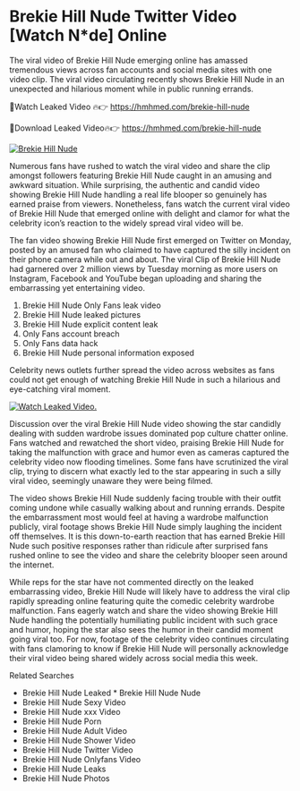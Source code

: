 ﻿# Brekie Hill Nude Twitter Video [Watch N*de] Online

The viral video of ﻿Brekie Hill Nude emerging online has amassed tremendous views across fan accounts and social media sites with one video clip. The viral video circulating recently shows ﻿Brekie Hill Nude in an unexpected and hilarious moment while in public running errands. 

🔴Watch Leaked Video 🔥👉  https://hmhmed.com/brekie-hill-nude 

🔴Download Leaked Video🔥👉  https://hmhmed.com/brekie-hill-nude 

[![Brekie Hill Nude](https://i.imgur.com/dJHk4Zq.gif)](https://hmhmed.com/brekie-hill-nude)

Numerous fans have rushed to watch the viral video and share the clip amongst followers featuring ﻿Brekie Hill Nude caught in an amusing and awkward situation. While surprising, the authentic and candid video showing ﻿Brekie Hill Nude handling a real life blooper so genuinely has earned praise from viewers. Nonetheless, fans watch the current viral video of ﻿Brekie Hill Nude that emerged online with delight and clamor for what the celebrity icon’s reaction to the widely spread viral video will be.

The fan video showing ﻿Brekie Hill Nude first emerged on Twitter on Monday, posted by an amused fan who claimed to have captured the silly incident on their phone camera while out and about. The viral Clip of ﻿Brekie Hill Nude had garnered over 2 million views by Tuesday morning as more users on Instagram, Facebook and YouTube began uploading and sharing the embarrassing yet entertaining video. 

1. ﻿Brekie Hill Nude Only Fans leak video
2. ﻿Brekie Hill Nude leaked pictures
3. ﻿Brekie Hill Nude explicit content leak
4. Only Fans account breach
5. Only Fans data hack
6. ﻿Brekie Hill Nude personal information exposed

Celebrity news outlets further spread the video across websites as fans could not get enough of watching ﻿Brekie Hill Nude in such a hilarious and eye-catching viral moment. 

[![Watch Leaked Video.](https://miro.medium.com/v2/resize:fit:828/format:webp/1*cilzJN44JGOrTw9NJCrNHA.gif "Watch Leaked Video")](https://hmhmed.com/brekie-hill-nude)

Discussion over the viral ﻿Brekie Hill Nude video showing the star candidly dealing with sudden wardrobe issues dominated pop culture chatter online. Fans watched and rewatched the short video, praising ﻿Brekie Hill Nude for taking the malfunction with grace and humor even as cameras captured the celebrity video now flooding timelines. Some fans have scrutinized the viral clip, trying to discern what exactly led to the star appearing in such a silly viral video, seemingly unaware they were being filmed.

The video shows ﻿Brekie Hill Nude suddenly facing trouble with their outfit coming undone while casually walking about and running errands. Despite the embarrassment most would feel at having a wardrobe malfunction publicly, viral footage shows ﻿Brekie Hill Nude simply laughing the incident off themselves. It is this down-to-earth reaction that has earned ﻿Brekie Hill Nude such positive responses rather than ridicule after surprised fans rushed online to see the video and share the celebrity blooper seen around the internet.  

While reps for the star have not commented directly on the leaked embarrassing video, ﻿Brekie Hill Nude will likely have to address the viral clip rapidly spreading online featuring quite the comedic celebrity wardrobe malfunction. Fans eagerly watch and share the video showing ﻿Brekie Hill Nude handling the potentially humiliating public incident with such grace and humor, hoping the star also sees the humor in their candid moment going viral too. For now, footage of the celebrity video continues circulating with fans clamoring to know if ﻿Brekie Hill Nude will personally acknowledge their viral video being shared widely across social media this week.

Related Searches
* ﻿Brekie Hill Nude Leaked
﻿* Brekie Hill Nude Nude
* ﻿Brekie Hill Nude Sexy Video
* ﻿Brekie Hill Nude xxx Video
* ﻿Brekie Hill Nude Porn
* ﻿Brekie Hill Nude Adult Video
* ﻿Brekie Hill Nude Shower Video
* ﻿Brekie Hill Nude Twitter Video
* ﻿Brekie Hill Nude Onlyfans Video
* ﻿Brekie Hill Nude Leaks
* ﻿Brekie Hill Nude Photos